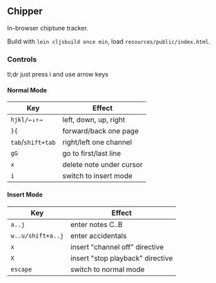 ## Chipper
In-browser chiptune tracker.

Build with `lein cljsbuild once min`, load `resources/public/index.html`.

### Controls
tl;dr just press i and use arrow keys

#### Normal Mode
| Key                  | Effect                          |
|----------------------|---------------------------------|
| `hjkl/←↓↑→`          | left, down, up, right           |
| `}{`                 | forward/back one page           |
| `tab`/`shift+tab`    | right/left one channel          |
| `gG`                 | go to first/last line           |
| `x`                  | delete note under cursor        |
| `i`                  | switch to insert mode           |

#### Insert Mode
| Key                  | Effect                          |
|----------------------|---------------------------------|
| `a..j`               | enter notes C..B                |
| `w..u/shift+a..j`    | enter accidentals               |
| `x`                  | insert "channel off" directive  |
| `X`                  | insert "stop playback" directive|
| `escape`             | switch to normal mode           |
